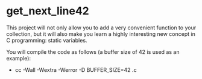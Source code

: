 # get_next_line42

This project will not only allow you to add a very convenient function to your collection,
but it will also make you learn a highly interesting new concept in C programming: static
variables.

You will compile the code as follows (a buffer size of 42 is used as an example):

- cc -Wall -Wextra -Werror -D BUFFER_SIZE=42 <files>.c
